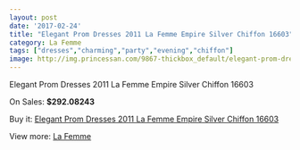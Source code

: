 ```yaml
---
layout: post
date: '2017-02-24'
title: "Elegant Prom Dresses 2011 La Femme Empire Silver Chiffon 16603"
category: La Femme
tags: ["dresses","charming","party","evening","chiffon"]
image: http://img.princessan.com/9867-thickbox_default/elegant-prom-dresses-2011-la-femme-empire-silver-chiffon-16603.jpg
---
```

Elegant Prom Dresses 2011 La Femme Empire Silver Chiffon 16603

On Sales: **$292.08243**
<a href="https://www.princessan.com/en/la-femme/4282-elegant-prom-dresses-2011-la-femme-empire-silver-chiffon-16603.html"><amp-img layout="responsive" width="600" height="600" src="//img.princessan.com/9867-thickbox_default/elegant-prom-dresses-2011-la-femme-empire-silver-chiffon-16603.jpg" alt="Elegant Prom Dresses 2011 La Femme Empire Silver Chiffon 16603 0" /></a>
<a href="https://www.princessan.com/en/la-femme/4282-elegant-prom-dresses-2011-la-femme-empire-silver-chiffon-16603.html"><amp-img layout="responsive" width="600" height="600" src="//img.princessan.com/9868-thickbox_default/elegant-prom-dresses-2011-la-femme-empire-silver-chiffon-16603.jpg" alt="Elegant Prom Dresses 2011 La Femme Empire Silver Chiffon 16603 1" /></a>

Buy it: [Elegant Prom Dresses 2011 La Femme Empire Silver Chiffon 16603](https://www.princessan.com/en/la-femme/4282-elegant-prom-dresses-2011-la-femme-empire-silver-chiffon-16603.html "Elegant Prom Dresses 2011 La Femme Empire Silver Chiffon 16603")

View more: [La Femme](https://www.princessan.com/en/28-la-femme "La Femme")